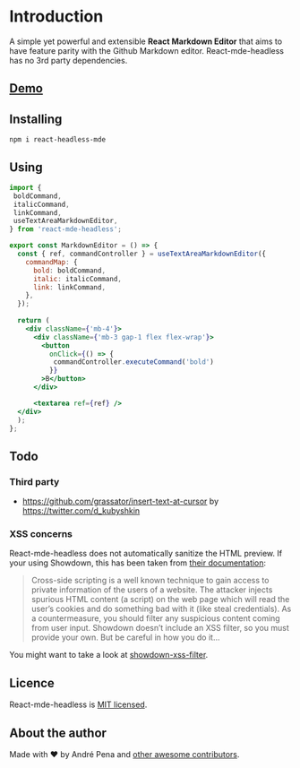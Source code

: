 Introduction 
===
A simple yet powerful and extensible **React Markdown Editor** that aims to have feature parity with the Github Markdown editor. 
React-mde-headless has no 3rd party dependencies.

## [Demo](https://codesandbox.io/s/charming-marco-9m4z93?file=/src/index.tsx)

## Installing

    npm i react-headless-mde

## Using

```jsx
import {
 boldCommand,
 italicCommand,
 linkCommand,
 useTextAreaMarkdownEditor,
} from 'react-mde-headless';

export const MarkdownEditor = () => {
  const { ref, commandController } = useTextAreaMarkdownEditor({
    commandMap: {
      bold: boldCommand, 
      italic: italicCommand,
      link: linkCommand,
    },
  });
 
  return (
    <div className={'mb-4'}>
      <div className={'mb-3 gap-1 flex flex-wrap'}>
        <button
          onClick={() => {
           commandController.executeCommand('bold')
          }}        
        >B</button>
      </div>

      <textarea ref={ref} />
  </div>
  );
};
```
## Todo

### Third party
- https://github.com/grassator/insert-text-at-cursor by https://twitter.com/d_kubyshkin

### XSS concerns

React-mde-headless does not automatically sanitize the HTML preview. If your using Showdown,
this has been taken from [their documentation](https://github.com/showdownjs/showdown/wiki/Markdown's-XSS-Vulnerability-(and-how-to-mitigate-it)):

> Cross-side scripting is a well known technique to gain access to private information of the users
of a website. The attacker injects spurious HTML content (a script) on the web page which will read
the user’s cookies and do something bad with it (like steal credentials). As a countermeasure,
you should filter any suspicious content coming from user input. Showdown doesn’t include an
XSS filter, so you must provide your own. But be careful in how you do it…

You might want to take a look at [showdown-xss-filter](https://github.com/VisionistInc/showdown-xss-filter).

## Licence

React-mde-headless is [MIT licensed](https://github.com/andrerpena/react-mde/blob/master/LICENSE).

## About the author

Made with :heart: by André Pena and [other awesome contributors](https://github.com/andrerpena).

